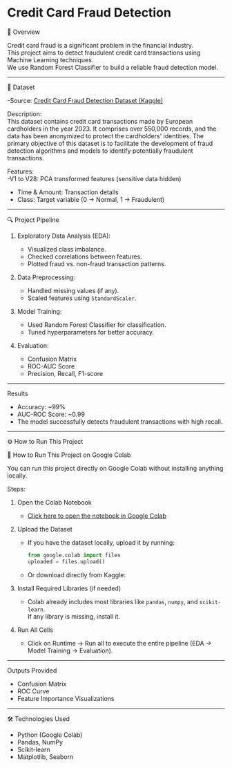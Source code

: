 # Credit Card Fraud Detection


📌 Overview

Credit card fraud is a significant problem in the financial industry.  
This project aims to detect fraudulent credit card transactions using Machine Learning techniques.  
We use Random Forest Classifier to build a reliable fraud detection model.

---

📂 Dataset

-Source: [Credit Card Fraud Detection Dataset (Kaggle)](https://www.kaggle.com/datasets/nelgiriyewithana/credit-card-fraud-detection-dataset-2023?select=creditcard_2023.csv)

Description:  
   This dataset contains credit card transactions made by European cardholders in the year 2023. It comprises over 550,000 records, and the data
   has been anonymized to protect the cardholders' identities. The primary objective of this dataset is to facilitate the development of fraud detection
   algorithms and models to identify potentially fraudulent transactions.

Features:  
  -V1 to V28: PCA transformed features (sensitive data hidden)
  - Time & Amount: Transaction details
  - Class: Target variable (0 → Normal, 1 → Fraudulent)

---

 🔍 Project Pipeline

1. Exploratory Data Analysis (EDA):
   - Visualized class imbalance.
   - Checked correlations between features.
   - Plotted fraud vs. non-fraud transaction patterns.

2. Data Preprocessing:
   - Handled missing values (if any).
   - Scaled features using `StandardScaler`.

3. Model Training:
   - Used Random Forest Classifier for classification.
   - Tuned hyperparameters for better accuracy.

4. Evaluation:
   - Confusion Matrix
   - ROC-AUC Score
   - Precision, Recall, F1-score

---

Results
- Accuracy: ~99%
- AUC-ROC Score: ~0.99
- The model successfully detects fraudulent transactions with high recall.


---


⚙️ How to Run This Project

🚀 How to Run This Project on Google Colab

You can run this project directly on Google Colab without installing anything locally.

Steps:

1. Open the Colab Notebook
   - [Click here to open the notebook in Google Colab](https://colab.research.google.com/drive/1SpYu-B0DzVXg4kIL9ktzUbMyDAK3V8yi?usp=sharing)

2. Upload the Dataset  
   - If you have the dataset locally, upload it by running:
     ```python
     from google.colab import files
     uploaded = files.upload()
     ```
   - Or download directly from Kaggle:
     

3. Install Required Libraries (if needed)  
   - Colab already includes most libraries like `pandas`, `numpy`, and `scikit-learn`.  
     If any library is missing, install it.


4. Run All Cells  
   - Click on Runtime → Run all to execute the entire pipeline (EDA → Model Training → Evaluation).

---

Outputs Provided
- Confusion Matrix
- ROC Curve
- Feature Importance Visualizations

---


🛠️ Technologies Used
- Python (Google Colab)
- Pandas, NumPy
- Scikit-learn
- Matplotlib, Seaborn


